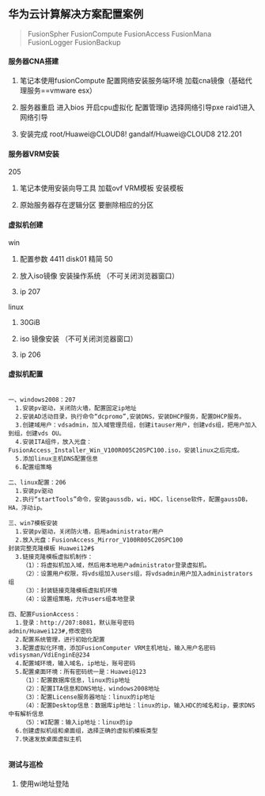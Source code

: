 ## 华为云计算解决方案配置案例

> FusionSpher FusionCompute  FusionAccess FusionMana
FusionLogger FusionBackup

#### 服务器CNA搭建

1. 笔记本使用fusionCompute 配置网络安装服务端环境 加载cna镜像（基础代理服务==vmware esx）

2. 服务器重启 进入bios 开启cpu虚拟化 配置管理ip  选择网络引导pxe
raid1进入网络引导

3. 安装完成   root/Huawei@CLOUD8!
gandalf/Huawei@CLOUD8   212.201

#### 服务器VRM安装

205

1. 笔记本使用安装向导工具 加载ovf VRM模板 安装模板

2. 原始服务器存在逻辑分区 要删除相应的分区

#### 虚拟机创建


win

1. 配置参数 4411  disk01  精简 50

2. 放入iso镜像  安装操作系统 （不可关闭浏览器窗口）

3. ip 207

linux

1. 30GiB

2. iso 镜像安装   （不可关闭浏览器窗口）

3. ip 206

#### 虚拟机配置

```

一、windows2008：207
  1.安装pv驱动，关闭防火墙，配置固定ip地址
  2.安装AD活动目录，执行命令“dcpromo”,安装DNS，安装DHCP服务，配置DHCP服务。
  3.创建域用户：vdsadmin，加入域管理员组，创建itauser用户，创建vds组，把用户加入到组，创建vds OU。
  4.安装ITA组件，放入光盘：FusionAccess_Installer_Win_V100R005C20SPC100.iso，安装linux之后完成。
  5.添加linux主机DNS配置信息
  6.配置组策略

二、linux配置：206
  1.安装pv驱动
  2.执行“startTools”命令，安装gaussdb，wi，HDC，license软件，配置gaussDB，HA，浮动ip。

三、win7模板安装
  1.安装pv驱动，关闭防火墙，启用administrator用户
  2.放入光盘：FusionAccess_Mirror_V100R005C20SPC100
封装完整克隆模板 Huawei12#$
  3.链接克隆模板虚拟机制作：
    （1）：将虚拟机加入域，然后用本地用户administrator登录虚拟机。
    （2）：设置用户权限，将vds组加入users组，将vdsadmin用户加入administrators组
    （3）：封装链接克隆模板虚拟机环境
    （4）：设置组策略，允许users组本地登录

四、配置FusionAccess：
  1.登录：http://207:8081，默认账号密码
admin/Huawei123#,修改密码
  2.配置系统管理，进行初始化配置
  3.配置虚拟化环境，添加FusionComputer VRM主机地址，输入用户名密码vdisysman/VdiEnginE@234
  4.配置域环境，输入域名，ip地址，账号密码
  5.配置桌面环境：所有密码统一是：Huawei@123
    （1）：配置数据库信息，linux的ip地址
    （2）：配置ITA信息和DNS地址，windows2008地址
    （3）：配置License服务器地址：linux的ip地址
    （4）：配置Desktop信息：数据库ip地址：linux的ip，输入HDC的域名和ip，要求DNS中有解析信息
    （5）：WI配置：输入ip地址：linux的ip
  6.创建虚拟机组和桌面组，选择正确的虚拟机模板类型
  7.快速发放桌面虚拟主机


```


#### 测试与巡检

1. 使用wi地址登陆

